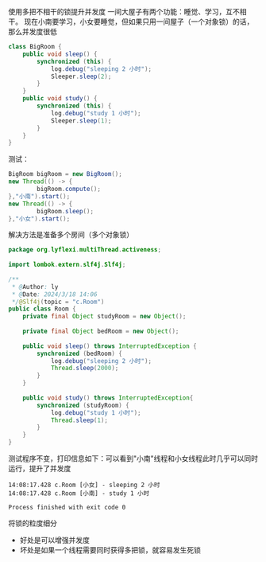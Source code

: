 使用多把不相干的锁提升并发度
一间大屋子有两个功能：睡觉、学习，互不相干。 现在小南要学习，小女要睡觉，但如果只用一间屋子（一个对象锁）的话，那么并发度很低
```java
class BigRoom {  
    public void sleep() {  
        synchronized (this) {  
            log.debug("sleeping 2 小时");  
            Sleeper.sleep(2);  
        }  
    }  
    public void study() {  
        synchronized (this) {  
            log.debug("study 1 小时");  
            Sleeper.sleep(1);  
        }  
    }  
}
```
测试：
```java
BigRoom bigRoom = new BigRoom();  
new Thread(() -> {  
        bigRoom.compute();  
},"小南").start();  
new Thread(() -> {  
        bigRoom.sleep();  
},"小女").start();
```
解决方法是准备多个房间（多个对象锁）
```java
package org.lyflexi.multiThread.activeness;  
  
import lombok.extern.slf4j.Slf4j;  
  
/**  
 * @Author: ly  
 * @Date: 2024/3/18 14:06  
 */@Slf4j(topic = "c.Room")  
public class Room {  
    private final Object studyRoom = new Object();  
  
    private final Object bedRoom = new Object();  
  
    public void sleep() throws InterruptedException {  
        synchronized (bedRoom) {  
            log.debug("sleeping 2 小时");  
            Thread.sleep(2000);  
        }  
    }  
  
    public void study() throws InterruptedException{  
        synchronized (studyRoom) {  
            log.debug("study 1 小时");  
            Thread.sleep(1);  
        }  
    }  
}
```
测试程序不变，打印信息如下：可以看到"小南"线程和小女线程此时几乎可以同时运行，提升了并发度
```shell
14:08:17.428 c.Room [小女] - sleeping 2 小时
14:08:17.428 c.Room [小南] - study 1 小时

Process finished with exit code 0
```
将锁的粒度细分
- 好处是可以增强并发度 
- 坏处是如果一个线程需要同时获得多把锁，就容易发生死锁